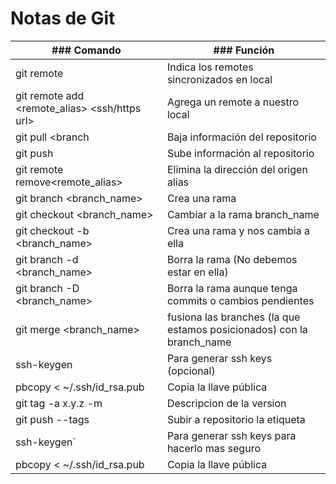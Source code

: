# Notas de Git

|### Comando|### Función|
|------|------|
|git remote|Indica los remotes sincronizados en local|
|git remote add <remote_alias> <ssh/https url> |Agrega un remote a nuestro local|
|git pull <remote> <branch|Baja información del repositorio|
|git push <remote> <branch>|Sube información al repositorio|
|git remote remove<remote_alias>|Elimina la dirección del origen alias|
|git branch <branch_name>|Crea una rama|
|git checkout <branch_name>|Cambiar a la rama branch_name|
|git checkout -b <branch_name>|Crea una rama y nos cambia a ella|
|git branch -d <branch_name>|Borra la rama (No debemos estar en ella)|
|git branch -D <branch_name>|Borra la rama aunque tenga commits o cambios pendientes|
|git merge <branch_name>|fusiona las branches (la que estamos posicionados) con la branch_name|
|ssh-keygen|Para generar ssh keys (opcional)|
|pbcopy < ~/.ssh/id_rsa.pub | Copia la llave pública
|git tag -a x.y.z -m|Descripcion de la version|
|git push --tags|Subir a repositorio la etiqueta|
|ssh-keygen`|Para generar ssh keys para hacerlo mas seguro|
|pbcopy < ~/.ssh/id_rsa.pub|Copia la llave pública|

